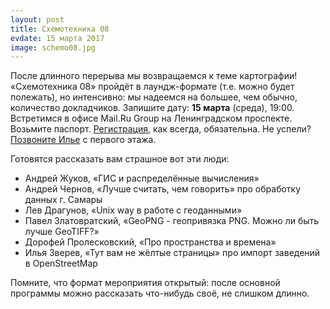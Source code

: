 ```yaml
---
layout: post
title: Схемотехника 08
evdate: 15 марта 2017
image: schemo08.jpg
---
```

После длинного перерыва мы возвращаемся к теме картографии! «Схемотехника 08» пройдёт в лаундж-формате (т.е. можно будет полежать), но интенсивно: мы надеемся на большее, чем обычно, количество докладчиков. Запишите дату: **15 марта** (среда), 19:00. Встретимся в офисе Mail.Ru Group на Ленинградском проспекте. Возьмите паспорт. [Регистрация](https://corp.mail.ru/ru/press/events/325/), как всегда, обязательна. Не успели? [Позвоните Илье](tel:+79251293457) с первого этажа.

Готовятся рассказать вам страшное вот эти люди:

* Андрей Жуков, «ГИС и распределённые вычисления»
* Андрей Чернов, «Лучше считать, чем говорить» про обработку данных г. Самары
* Лев Драгунов, «Unix way в работе с геоданными»
* Павел Златовратский, «GeoPNG - геопривязка PNG. Можно ли быть лучше GeoTIFF?»
* Дорофей Пролесковский, «Про пространства и времена»
* Илья Зверев, «Тут вам не жёлтые страницы» про импорт заведений в OpenStreetMap

Помните, что формат мероприятия открытый: после основной программы можно рассказать что-нибудь своё, не слишком длинно.
